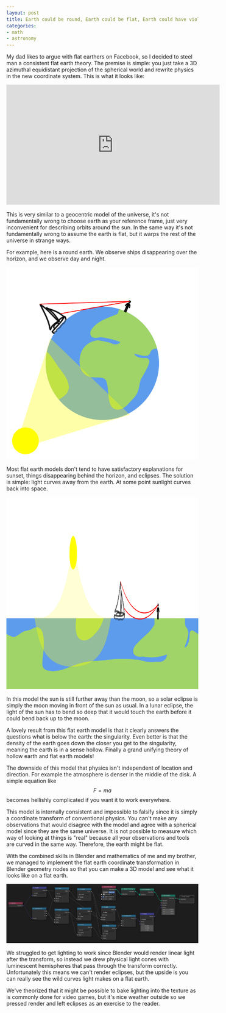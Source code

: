 ```yaml
---
layout: post
title: Earth could be round, Earth could be flat, Earth could have violet sky
categories:
- math
- astronomy
---
```


My dad likes to argue with flat earthers on Facebook, so I decided to steel man a consistent flat earth theory. The premise is simple: you just take a 3D azimuthal equidistant projection of the spherical world and rewrite physics in the new coordinate system. This is what it looks like:

<iframe width="560" height="315" src="https://www.youtube-nocookie.com/embed/sZvHGFJVeT0?si=JiubTzPoxAXl_F71" title="YouTube video player" frameborder="0" allow="accelerometer; autoplay; clipboard-write; encrypted-media; gyroscope; picture-in-picture; web-share" referrerpolicy="strict-origin-when-cross-origin" allowfullscreen> </iframe>

This is very similar to a geocentric model of the universe, it's not fundamentally wrong to choose earth as your reference frame, just very inconvenient for describing orbits around the sun. In the same way it's not fundamentally wrong to assume the earth is flat, but it warps the rest of the universe in strange ways.

For example, here is a round earth. We observe ships disappearing over the horizon, and we observe day and night.

![a round earth with a sun shining on it and a person looking at a ship on the horizon](/images/flatearth/roundearth.png)

Most flat earth models don't tend to have satisfactory explanations for sunset, things disappearing behind the horizon, and eclipses. The solution is simple: light curves away from the earth. At some point sunlight curves back into space.

![the inverse polar transform of the above image](/images/flatearth/flatearth.png)

In this model the sun is still further away than the moon, so a solar eclipse is simply the moon moving in front of the sun as usual. In a lunar eclipse, the light of the sun has to bend so deep that it would touch the earth before it could bend back up to the moon.

A lovely result from this flat earth model is that it clearly answers the questions what is below the earth: the singularity. Even better is that the density of the earth goes down the closer you get to the singularity, meaning the earth is in a sense hollow. Finally a grand unifying theory of hollow earth and flat earth models!

The downside of this model that physics isn't independent of location and direction. For example the atmosphere is denser in the middle of the disk. A simple equation like $$F=ma$$ becomes hellishly complicated if you want it to work everywhere.

This model is internally consistent and impossible to falsify since it is simply a coordinate transform of conventional physics. You can't make any observations that would disagree with the model and agree with a spherical model since they are the same universe. It is not possible to measure which way of looking at things is "real" because all your observations and tools are curved in the same way. Therefore, the earth might be flat.

With the combined skills in Blender and mathematics of me and my brother, we managed to implement the flat earth coordinate transformation in Blender geometry nodes so that you can make a 3D model and see what it looks like on a flat earth.

![Blender geometry nodes](/images/flatearth/geometry.png)

We struggled to get lighting to work since Blender would render linear light after the transform, so instead we drew physical light cones with luminescent hemispheres that pass through the transform correctly. Unfortunately this means we can't render eclipses, but the upside is you can really see the wild curves light makes on a flat earth.

We've theorized that it might be possible to bake lighting into the texture as is commonly done for video games, but it's nice weather outside so we pressed render and left eclipses as an exercise to the reader.

